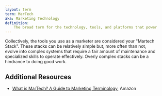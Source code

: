 ```yaml
---
layout: term
term: MarTech
aka: Marketing Technology
definition:
    The broad term for the technology, tools, and platforms that power marketing programs. Encompasses everything from planning tools to campaign creation tools, tracking and analytics tools, and everything in between.
---
```

Collectively, the tools you use as a marketer are considered your "Martech Stack". These stacks can be relatively simple but, more often than not, evolve into complex systems that require a fair amount of maintenance and specialized skills to operate effectively. Overly complex stacks can be a hindrance to doing good work. 

## Additional Resources

- [What is MarTech? A Guide to Marketing Terminology](https://advertising.amazon.com/library/guides/what-is-martech), Amazon